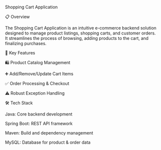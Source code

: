 Shopping Cart Application

📋 Overview

The Shopping Cart Application is an intuitive e-commerce backend solution designed to manage product listings, shopping carts, and customer orders. It streamlines the process of browsing, adding products to the cart, and finalizing purchases.

🚀 Key Features

🛍️ Product Catalog Management

➕ Add/Remove/Update Cart Items

✅ Order Processing & Checkout

⚠️ Robust Exception Handling

🛠️ Tech Stack

Java: Core backend development

Spring Boot: REST API framework

Maven: Build and dependency management

MySQL: Database for product & order data
